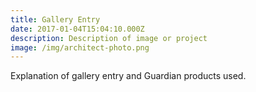 ```yaml
---
title: Gallery Entry
date: 2017-01-04T15:04:10.000Z
description: Description of image or project
image: /img/architect-photo.png
---
```

Explanation of gallery entry and Guardian products used.
